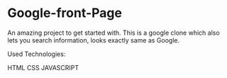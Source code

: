 # Google-front-Page
An amazing project to get started with. This is a google clone which also lets you search information, looks exactly same as Google.

Used Technologies:

HTML
CSS
JAVASCRIPT
